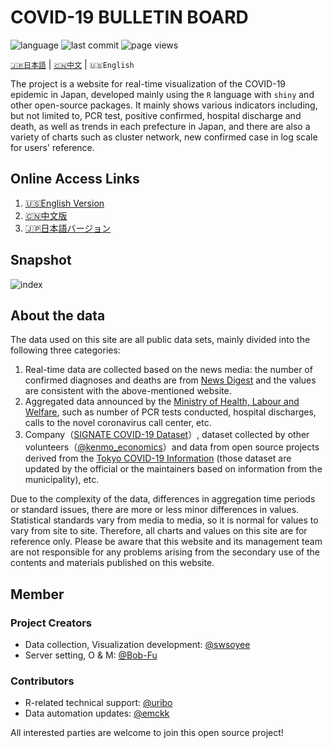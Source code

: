 # COVID-19 BULLETIN BOARD

![language](https://img.shields.io/github/languages/top/swsoyee/2019-ncov-japan?style=flat-square)
![last commit](https://img.shields.io/github/last-commit/swsoyee/2019-ncov-japan?style=flat-square)
![page views](https://img.shields.io/badge/dynamic/json?url=https://stg.covid-2019.live/ncov-static/stats.json&label=pv&query=$.result.totals.pageviews.all&color=orange&style=flat-square)

[`🇯🇵日本語`](https://github.com/swsoyee/2019-ncov-japan/blob/master/README.md) | [`🇨🇳中文`](https://github.com/swsoyee/2019-ncov-japan/blob/master/README.cn.md) | `🇺🇸English`

The project is a website for real-time visualization of the COVID-19 epidemic in Japan, developed mainly using the `R` language with `shiny` and other open-source packages. It mainly shows various indicators including, but not limited to, PCR test, positive confirmed, hospital discharge and death, as well as trends in each prefecture in Japan, and there are also a variety of charts such as cluster network, new confirmed case in log scale for users' reference.

## Online Access Links

1. [🇺🇸English Version](https://covid-2019.live/en)
2. [🇨🇳中文版](https://covid-2019.live/cn)
3. [🇯🇵日本語バージョン](https://covid-2019.live)

## Snapshot

![index](https://cdn.covid-2019.live/static/capture.jpg)

## About the data

The data used on this site are all public data sets, mainly divided into the following three categories:

1. Real-time data are collected based on the news media: the number of confirmed diagnoses and deaths are from [News Digest](https://newsdigest.jp/pages/coronavirus/) and the values are consistent with the above-mentioned website.
2. Aggregated data announced by the [Ministry of Health, Labour and Welfare](https://www.mhlw.go.jp/stf/seisakunitsuite/bunya/0000121431_00086.html), such as number of PCR tests conducted, hospital discharges, calls to the novel coronavirus call center, etc.
3. Company（[SIGNATE COVID-19 Dataset](https://drive.google.com/drive/folders/1EcVW5JQKMB6zoyfHm8_zLVj---t_hccF)）, dataset collected by other volunteers（[@kenmo_economics](https://twitter.com/kenmo_economics)）and data from open source projects derived from the [Tokyo COVID-19 Information](https://github.com/tokyo-metropolitan-gov/covid19/blob/development/FORKED_SITES.md) (those dataset are updated by the official or the maintainers based on information from the municipality), etc.

Due to the complexity of the data, differences in aggregation time periods or standard issues, there are more or less minor differences in values. Statistical standards vary from media to media, so it is normal for values to vary from site to site. Therefore, all charts and values on this site are for reference only. Please be aware that this website and its management team are not responsible for any problems arising from the secondary use of the contents and materials published on this website.

## Member

### Project Creators

- Data collection, Visualization development: [@swsoyee](https://github.com/swsoyee)  
- Server setting, O & M: [@Bob-Fu](https://github.com/Bob-FU)  

### Contributors

- R-related technical support: [@uribo](https://github.com/uribo)  
- Data automation updates: [@emckk](https://github.com/emc-kk)  

All interested parties are welcome to join this open source project!
